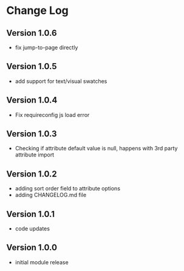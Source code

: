 # Change Log

## Version 1.0.6
* fix jump-to-page directly

## Version 1.0.5
* add support for text/visual swatches

## Version 1.0.4
* Fix requireconfig js load error

## Version 1.0.3
* Checking if attribute default value is null, happens with 3rd party attribute import

## Version 1.0.2
* adding sort order field to attribute options
* adding CHANGELOG.md file

## Version 1.0.1
* code updates

## Version 1.0.0
* initial module release
